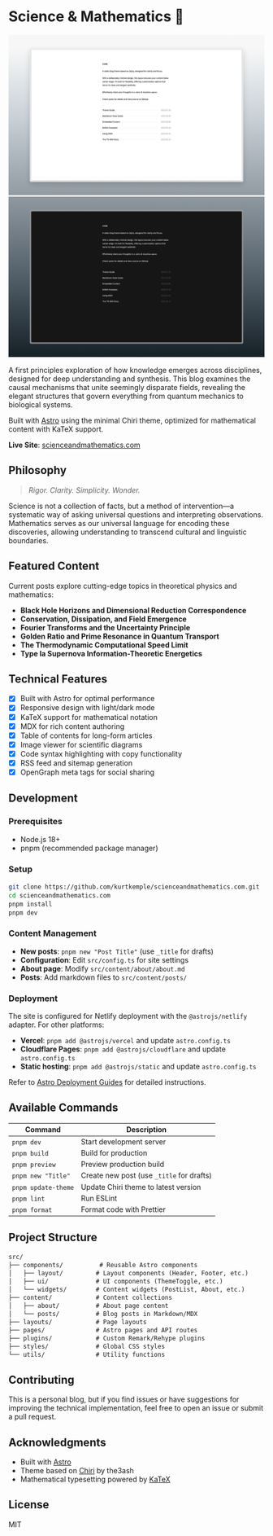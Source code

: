 # Science & Mathematics 🧬

![screenshot-light](public/screenshots/screenshot-light.png)
![screenshot-dark](public/screenshots/screenshot-dark.png)

A first principles exploration of how knowledge emerges across disciplines, designed for deep understanding and synthesis. This blog examines the causal mechanisms that unite seemingly disparate fields, revealing the elegant structures that govern everything from quantum mechanics to biological systems.

Built with [Astro](https://astro.build) using the minimal Chiri theme, optimized for mathematical content with KaTeX support.

**Live Site**: [scienceandmathematics.com](https://scienceandmathematics.com/)

## Philosophy

> _Rigor. Clarity. Simplicity. Wonder._

Science is not a collection of facts, but a method of intervention—a systematic way of asking universal questions and interpreting observations. Mathematics serves as our universal language for encoding these discoveries, allowing understanding to transcend cultural and linguistic boundaries.

## Featured Content

Current posts explore cutting-edge topics in theoretical physics and mathematics:

- **Black Hole Horizons and Dimensional Reduction Correspondence**
- **Conservation, Dissipation, and Field Emergence**
- **Fourier Transforms and the Uncertainty Principle**
- **Golden Ratio and Prime Resonance in Quantum Transport**
- **The Thermodynamic Computational Speed Limit**
- **Type Ia Supernova Information-Theoretic Energetics**

## Technical Features

- [x] Built with Astro for optimal performance
- [x] Responsive design with light/dark mode
- [x] KaTeX support for mathematical notation
- [x] MDX for rich content authoring
- [x] Table of contents for long-form articles
- [x] Image viewer for scientific diagrams
- [x] Code syntax highlighting with copy functionality
- [x] RSS feed and sitemap generation
- [x] OpenGraph meta tags for social sharing

## Development

### Prerequisites

- Node.js 18+
- pnpm (recommended package manager)

### Setup

```bash
git clone https://github.com/kurtkemple/scienceandmathematics.com.git
cd scienceandmathematics.com
pnpm install
pnpm dev
```

### Content Management

- **New posts**: `pnpm new "Post Title"` (use `_title` for drafts)
- **Configuration**: Edit `src/config.ts` for site settings
- **About page**: Modify `src/content/about/about.md`
- **Posts**: Add markdown files to `src/content/posts/`

### Deployment

The site is configured for Netlify deployment with the `@astrojs/netlify` adapter. For other platforms:

- **Vercel**: `pnpm add @astrojs/vercel` and update `astro.config.ts`
- **Cloudflare Pages**: `pnpm add @astrojs/cloudflare` and update `astro.config.ts`
- **Static hosting**: `pnpm add @astrojs/static` and update `astro.config.ts`

Refer to [Astro Deployment Guides](https://docs.astro.build/en/guides/deploy/) for detailed instructions.

## Available Commands

| Command | Description |
|---------|-------------|
| `pnpm dev` | Start development server |
| `pnpm build` | Build for production |
| `pnpm preview` | Preview production build |
| `pnpm new "Title"` | Create new post (use `_title` for drafts) |
| `pnpm update-theme` | Update Chiri theme to latest version |
| `pnpm lint` | Run ESLint |
| `pnpm format` | Format code with Prettier |

## Project Structure

```
src/
├── components/          # Reusable Astro components
│   ├── layout/         # Layout components (Header, Footer, etc.)
│   ├── ui/             # UI components (ThemeToggle, etc.)
│   └── widgets/        # Content widgets (PostList, About, etc.)
├── content/            # Content collections
│   ├── about/          # About page content
│   └── posts/          # Blog posts in Markdown/MDX
├── layouts/            # Page layouts
├── pages/              # Astro pages and API routes
├── plugins/            # Custom Remark/Rehype plugins
├── styles/             # Global CSS styles
└── utils/              # Utility functions
```

## Contributing

This is a personal blog, but if you find issues or have suggestions for improving the technical implementation, feel free to open an issue or submit a pull request.

## Acknowledgments

- Built with [Astro](https://astro.build)
- Theme based on [Chiri](https://github.com/the3ash/astro-chiri) by the3ash
- Mathematical typesetting powered by [KaTeX](https://katex.org/)

## License

MIT

